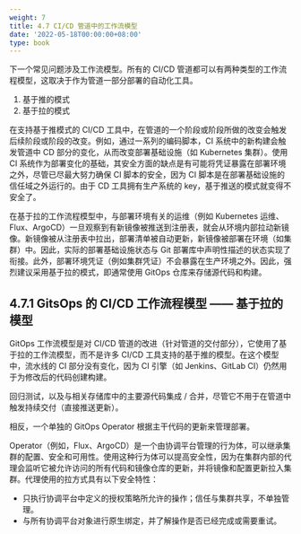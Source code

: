 ```yaml
---
weight: 7
title: 4.7 CI/CD 管道中的工作流模型
date: '2022-05-18T00:00:00+08:00'
type: book
---
```


下一个常见问题涉及工作流模型。所有的 CI/CD 管道都可以有两种类型的工作流程模型，这取决于作为管道一部分部署的自动化工具。

1.  基于推的模式
2.  基于拉的模式

在支持基于推模式的 CI/CD 工具中，在管道的一个阶段或阶段所做的改变会触发后续阶段或阶段的改变。例如，通过一系列的编码脚本，CI 系统中的新构建会触发管道中 CD 部分的变化，从而改变部署基础设施（如 Kubernetes 集群）。使用 CI 系统作为部署变化的基础，其安全方面的缺点是有可能将凭证暴露在部署环境之外，尽管已尽最大努力确保 CI 脚本的安全，因为 CI 脚本是在部署基础设施的信任域之外运行的。由于 CD 工具拥有生产系统的 key，基于推送的模式就变得不安全了。

在基于拉的工作流程模型中，与部署环境有关的运维（例如 Kubernetes 运维、Flux、ArgoCD）一旦观察到有新镜像被推送到注册表，就会从环境内部拉动新镜像。新镜像被从注册表中拉出，部署清单被自动更新，新镜像被部署在环境（如集群）中。因此，实际的部署基础设施状态与 Git 部署库中声明性描述的状态实现了衔接。此外，部署环境凭证（例如集群凭证）不会暴露在生产环境之外。因此，强烈建议采用基于拉的模式，即通常使用 GitOps 仓库来存储源代码和构建。

## 4.7.1 GitsOps 的 CI/CD 工作流程模型 —— 基于拉的模型

GitOps 工作流模型是对 CI/CD 管道的改进（针对管道的交付部分），它使用了基于拉的工作流模型，而不是许多 CI/CD 工具支持的基于推的模型。在这个模型中，流水线的 CI 部分没有变化，因为 CI 引擎（如 Jenkins、GitLab CI）仍然用于为修改后的代码创建构建。

回归测试，以及与相关存储库中的主要源代码集成 / 合并，尽管它不用于在管道中触发持续交付（直接推送更新）。

相反，一个单独的 GitOps Operator 根据主干代码的更新来管理部署。

Operator（例如，Flux、ArgoCD）是一个由协调平台管理的行为体，可以继承集群的配置、安全和可用性。使用这种行为体可以提高安全性，因为在集群内部的代理会监听它被允许访问的所有代码和镜像仓库的更新，并将镜像和配置更新拉入集群。代理使用的拉方式具有以下安全特性：

-   只执行协调平台中定义的授权策略所允许的操作；信任与集群共享，不单独管理。
-   与所有协调平台对象进行原生绑定，并了解操作是否已经完成或需要重试。